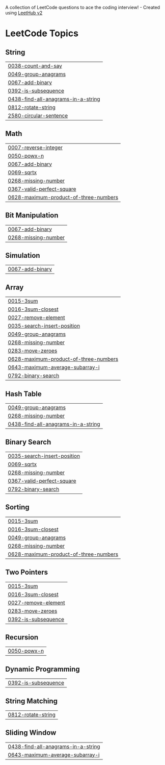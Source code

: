 A collection of LeetCode questions to ace the coding interview! - Created using [LeetHub v2](https://github.com/arunbhardwaj/LeetHub-2.0)
<!---LeetCode Topics Start-->
# LeetCode Topics
## String
|  |
| ------- |
| [0038-count-and-say](https://github.com/jaeckult/My-Leetcode-sync/tree/master/0038-count-and-say) |
| [0049-group-anagrams](https://github.com/jaeckult/My-Leetcode-sync/tree/master/0049-group-anagrams) |
| [0067-add-binary](https://github.com/jaeckult/My-Leetcode-sync/tree/master/0067-add-binary) |
| [0392-is-subsequence](https://github.com/jaeckult/My-Leetcode-sync/tree/master/0392-is-subsequence) |
| [0438-find-all-anagrams-in-a-string](https://github.com/jaeckult/My-Leetcode-sync/tree/master/0438-find-all-anagrams-in-a-string) |
| [0812-rotate-string](https://github.com/jaeckult/My-Leetcode-sync/tree/master/0812-rotate-string) |
| [2580-circular-sentence](https://github.com/jaeckult/My-Leetcode-sync/tree/master/2580-circular-sentence) |
## Math
|  |
| ------- |
| [0007-reverse-integer](https://github.com/jaeckult/My-Leetcode-sync/tree/master/0007-reverse-integer) |
| [0050-powx-n](https://github.com/jaeckult/My-Leetcode-sync/tree/master/0050-powx-n) |
| [0067-add-binary](https://github.com/jaeckult/My-Leetcode-sync/tree/master/0067-add-binary) |
| [0069-sqrtx](https://github.com/jaeckult/My-Leetcode-sync/tree/master/0069-sqrtx) |
| [0268-missing-number](https://github.com/jaeckult/My-Leetcode-sync/tree/master/0268-missing-number) |
| [0367-valid-perfect-square](https://github.com/jaeckult/My-Leetcode-sync/tree/master/0367-valid-perfect-square) |
| [0628-maximum-product-of-three-numbers](https://github.com/jaeckult/My-Leetcode-sync/tree/master/0628-maximum-product-of-three-numbers) |
## Bit Manipulation
|  |
| ------- |
| [0067-add-binary](https://github.com/jaeckult/My-Leetcode-sync/tree/master/0067-add-binary) |
| [0268-missing-number](https://github.com/jaeckult/My-Leetcode-sync/tree/master/0268-missing-number) |
## Simulation
|  |
| ------- |
| [0067-add-binary](https://github.com/jaeckult/My-Leetcode-sync/tree/master/0067-add-binary) |
## Array
|  |
| ------- |
| [0015-3sum](https://github.com/jaeckult/My-Leetcode-sync/tree/master/0015-3sum) |
| [0016-3sum-closest](https://github.com/jaeckult/My-Leetcode-sync/tree/master/0016-3sum-closest) |
| [0027-remove-element](https://github.com/jaeckult/My-Leetcode-sync/tree/master/0027-remove-element) |
| [0035-search-insert-position](https://github.com/jaeckult/My-Leetcode-sync/tree/master/0035-search-insert-position) |
| [0049-group-anagrams](https://github.com/jaeckult/My-Leetcode-sync/tree/master/0049-group-anagrams) |
| [0268-missing-number](https://github.com/jaeckult/My-Leetcode-sync/tree/master/0268-missing-number) |
| [0283-move-zeroes](https://github.com/jaeckult/My-Leetcode-sync/tree/master/0283-move-zeroes) |
| [0628-maximum-product-of-three-numbers](https://github.com/jaeckult/My-Leetcode-sync/tree/master/0628-maximum-product-of-three-numbers) |
| [0643-maximum-average-subarray-i](https://github.com/jaeckult/My-Leetcode-sync/tree/master/0643-maximum-average-subarray-i) |
| [0792-binary-search](https://github.com/jaeckult/My-Leetcode-sync/tree/master/0792-binary-search) |
## Hash Table
|  |
| ------- |
| [0049-group-anagrams](https://github.com/jaeckult/My-Leetcode-sync/tree/master/0049-group-anagrams) |
| [0268-missing-number](https://github.com/jaeckult/My-Leetcode-sync/tree/master/0268-missing-number) |
| [0438-find-all-anagrams-in-a-string](https://github.com/jaeckult/My-Leetcode-sync/tree/master/0438-find-all-anagrams-in-a-string) |
## Binary Search
|  |
| ------- |
| [0035-search-insert-position](https://github.com/jaeckult/My-Leetcode-sync/tree/master/0035-search-insert-position) |
| [0069-sqrtx](https://github.com/jaeckult/My-Leetcode-sync/tree/master/0069-sqrtx) |
| [0268-missing-number](https://github.com/jaeckult/My-Leetcode-sync/tree/master/0268-missing-number) |
| [0367-valid-perfect-square](https://github.com/jaeckult/My-Leetcode-sync/tree/master/0367-valid-perfect-square) |
| [0792-binary-search](https://github.com/jaeckult/My-Leetcode-sync/tree/master/0792-binary-search) |
## Sorting
|  |
| ------- |
| [0015-3sum](https://github.com/jaeckult/My-Leetcode-sync/tree/master/0015-3sum) |
| [0016-3sum-closest](https://github.com/jaeckult/My-Leetcode-sync/tree/master/0016-3sum-closest) |
| [0049-group-anagrams](https://github.com/jaeckult/My-Leetcode-sync/tree/master/0049-group-anagrams) |
| [0268-missing-number](https://github.com/jaeckult/My-Leetcode-sync/tree/master/0268-missing-number) |
| [0628-maximum-product-of-three-numbers](https://github.com/jaeckult/My-Leetcode-sync/tree/master/0628-maximum-product-of-three-numbers) |
## Two Pointers
|  |
| ------- |
| [0015-3sum](https://github.com/jaeckult/My-Leetcode-sync/tree/master/0015-3sum) |
| [0016-3sum-closest](https://github.com/jaeckult/My-Leetcode-sync/tree/master/0016-3sum-closest) |
| [0027-remove-element](https://github.com/jaeckult/My-Leetcode-sync/tree/master/0027-remove-element) |
| [0283-move-zeroes](https://github.com/jaeckult/My-Leetcode-sync/tree/master/0283-move-zeroes) |
| [0392-is-subsequence](https://github.com/jaeckult/My-Leetcode-sync/tree/master/0392-is-subsequence) |
## Recursion
|  |
| ------- |
| [0050-powx-n](https://github.com/jaeckult/My-Leetcode-sync/tree/master/0050-powx-n) |
## Dynamic Programming
|  |
| ------- |
| [0392-is-subsequence](https://github.com/jaeckult/My-Leetcode-sync/tree/master/0392-is-subsequence) |
## String Matching
|  |
| ------- |
| [0812-rotate-string](https://github.com/jaeckult/My-Leetcode-sync/tree/master/0812-rotate-string) |
## Sliding Window
|  |
| ------- |
| [0438-find-all-anagrams-in-a-string](https://github.com/jaeckult/My-Leetcode-sync/tree/master/0438-find-all-anagrams-in-a-string) |
| [0643-maximum-average-subarray-i](https://github.com/jaeckult/My-Leetcode-sync/tree/master/0643-maximum-average-subarray-i) |
<!---LeetCode Topics End-->